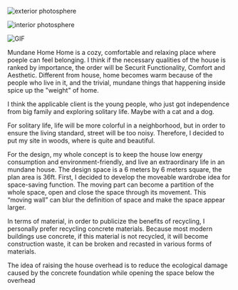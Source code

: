 ![exterior photosphere](https://user-images.githubusercontent.com/90487022/135545006-c8a2e767-bcf3-491d-80f1-f63aa20c228a.jpg)

![interior photosphere](https://user-images.githubusercontent.com/90487022/135545043-ea5d56f0-ef57-46b3-a856-65cb49405854.jpg)

![GIF](https://user-images.githubusercontent.com/90487022/135545070-019d4255-56d5-40a4-8999-674109f8624e.gif)

Mundane Home
Home is a cozy, comfortable and relaxing place where poeple can feel belonging. I think if the necessary qualities of the house is ranked by importance, the order will be Securit Functionality, Comfort and Aesthetic. Different from house, home becomes warm because of the people who live in it, and the trivial, mundane things that happening inside spice up the "weight" of home. 

I think the applicable client is the young people, who just got independence from big family and exploring solitary life. Maybe with a cat and a dog.

For solitary life, life will be more colorful in a neighborhood, but in order to ensure the living standard, street will be too noisy. Therefore, I decided to put my site in woods, where is quite and beautiful.

For the design, my whole concept is to keep the house low energy consumption and environment-friendly, and live an extraordinary life in an mundane house. The design space is a 6 meters by 6 meters square, the plan area is 36ft. First, I decided to develop the moveable wardrobe idea for space-saving function. The moving part can become a partition of the whole space, open and close the space through its movement. This “moving wall” can blur the definition of space and make the space appear larger.

In terms of material, in order to publicize the benefits of recycling, I personally prefer recycling concrete materials. Because most modern buildings use concrete, if this material is not recycled, it will become construction waste, it can be broken and recasted in various forms of materials.

The idea of raising the house overhead is to reduce the ecological damage caused by the concrete foundation while opening the space below the overhead
